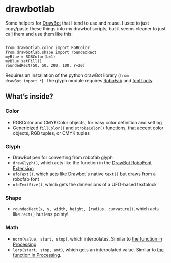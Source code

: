 # drawbotlab
Some helpers for <a href="http://drawbot.readthedocs.org">DrawBot</a> that I tend to use and reuse. I used to just copy/paste these things into my drawbot scripts, but it seems cleaner to just call them and use them like this:

<code>
from drawbotlab.color import RGBColor
from drawbotlab.shape import roundedRect
myBlue = RGBColor(b=1)
myBlue.setFill()
roundedRect(50, 50, 200, 100, r=20)
</code>

Requires an installation of the python drawBot library (<code>from drawBot import *</code>). The glyph module requires <a href="http://robofab.org">RoboFab</a> and <a href="https://github.com/behdad/fonttools/">fontTools</a>.

## What’s inside?

### Color

* RGBColor and CMYKColor objects, for easy color definition and setting
* Genericized <code>fillColor()</code> and <code>strokeColor()</code> functions, that accept color objects, RGB tuples, or CMYK tuples

### Glyph

* DrawBot pen for converting from robofab glyph
* <code>drawGlyph()</code>, which acts like the function in the <a href="https://github.com/typemytype/drawBotRoboFontExtension">DrawBot RoboFont Extension</a>
* <code>ufoText()</code>, which acts like Drawbot's native <code>text()</code> but draws from a robofab font
* <code>ufoTextSize()</code>, which gets the dimensions of a UFO-based textblock

### Shape

* <code>roundedRect(x, y, width, height, [radius, curvature])</code>, which acts like <code>rect()</code> but less pointy!

### Math

* <code>norm(value, start, stop)</code>, which interpolates. Similar to <a href="https://processing.org/reference/norm_.html">the function in Processing</a>.
* <code>lerp(start, stop, amt)</code>, which gets an interpolated value. Similar to <a href="https://processing.org/reference/lerp_.html">the function in Processing</a>.
